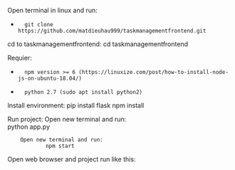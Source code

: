 Open terminal in linux and run:
-       git clone https://github.com/matdieuhau999/taskmanagementfrontend.git

cd to taskmanagementfrontend: cd taskmanagementfrontend

Requier:
-       npm version >= 6 (https://linuxize.com/post/how-to-install-node-js-on-ubuntu-18.04/)
-       python 2.7 (sudo apt install python2)


Install environment:
        pip install flask 
        npm install
        
Run project:
        Open new terminal and run:    
                python app.py
                
                
        Open new terminal and run:    
                npm start
        
Open web browser and project run like this:
        
        
        


